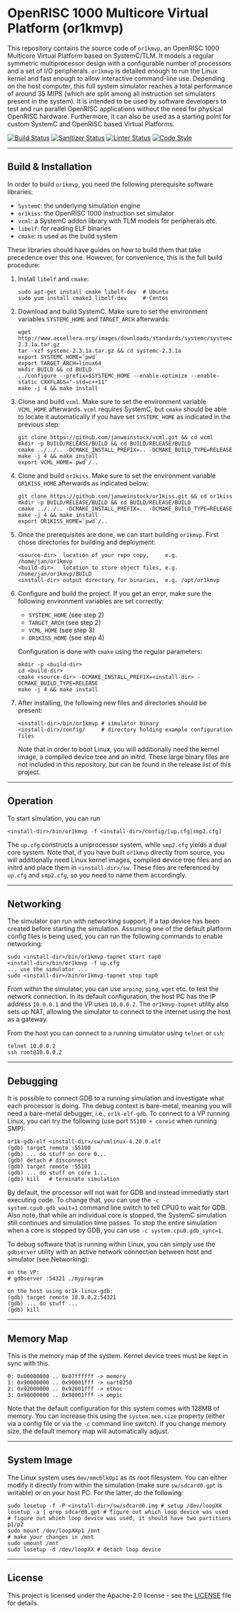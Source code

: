# OpenRISC 1000 Multicore Virtual Platform (or1kmvp)

This repository contains the source code of `or1kmvp`, an OpenRISC 1000
Multicore Virtual Platform based on SystemC/TLM. It models a regular
symmetric multiprocessor design with a configurable number of processors and
a set of I/O peripherals. `or1kmvp` is detailed enough to run the Linux
kernel and fast enough to allow interactive command-line use.
Depending on the host computer, this full system simulator reaches a total
performance of around 35 MIPS (which are split among all instruction set
simulators present in the system).
It is intended to be used by software developers to test and run parallel
OpenRISC applications without the need for physical OpenRISC hardware.
Furthermore, it can also be used as a starting point for custom SystemC
and OpenRISC based Virtual Platforms.

[![Build Status](https://github.com/janweinstock/or1kmvp/workflows/cmake/badge.svg?event=push)](https://github.com/janweinstock/or1kmvp/actions/workflows/cmake.yml)
[![Sanitizer Status](https://github.com/janweinstock/or1kmvp/workflows/asan/badge.svg?event=push)](https://github.com/janweinstock/or1kmvp/actions/workflows/asan.yml)
[![Linter Status](https://github.com/janweinstock/or1kmvp/workflows/lint/badge.svg?event=push)](https://github.com/janweinstock/or1kmvp/actions/workflows/lint.yml)
[![Code Style](https://github.com/janweinstock/or1kmvp/workflows/style/badge.svg?event=push)](https://github.com/janweinstock/or1kmvp/actions/workflows/style.yml)

----
## Build & Installation

In order to build `or1kmvp`, you need the following prerequisite software
libraries:
* `SystemC`: the underlying simulation engine
* `or1kiss`: the OpenRISC 1000 instruction set simulator
* `vcml`: a SystemC addon library with TLM models for peripherals etc.
* `libelf`: for reading ELF binaries
* `cmake`: is used as the build system

These libraries should have guides on how to build them that take precedence
over this one. However, for convenience, this is the full build procedure:

1. Install `libelf` and `cmake`:
    ```
    sudo apt-get install cmake libelf-dev  # Ubuntu
    sudo yum install cmake3 libelf-dev     # Centos
    ```

2. Download and build SystemC. Make sure to set the environment variables
   `SYSTEMC_HOME` and `TARGET_ARCH` afterwards:
    ```
    wget http://www.accellera.org/images/downloads/standards/systemc/systemc-2.3.1a.tar.gz
    tar -xzf systemc-2.3.1a.tar.gz && cd systemc-2.3.1a
    export SYSTEMC_HOME=`pwd`
    export TARGET_ARCH=linux64
    mkdir BUILD && cd BUILD
    ../configure --prefix=$SYSTEMC_HOME --enable-optimize --enable-static CXXFLAGS="-std=c++11"
    make -j 4 && make install
    ```

3. Clone and build `vcml`. Make sure to set the environment variable
   `VCML_HOME` afterwards. `vcml` requires SystemC, but `cmake` should be
   able to locate it automatically if you have set `SYSTEMC_HOME` as indicated
   in the previous step:
   ```
   git clone https://github.com/janweinstock/vcml.git && cd vcml
   mkdir -p BUILD/RELEASE/BUILD && cd BUILD/RELEASE/BUILD
   cmake ../../.. -DCMAKE_INSTALL_PREFIX=.. -DCMAKE_BUILD_TYPE=RELEASE
   make -j 4 && make install
   export VCML_HOME=`pwd`/..
   ```

4. Clone and build `or1kiss`. Make sure to set the environment variable
   `OR1KISS_HOME` afterwards as indicated below:
   ```
   git clone https://github.com/janweinstock/or1kiss.git && cd or1kiss
   mkdir -p BUILD/RELEASE/BUILD && cd BUILD/RELEASE/BUILD
   cmake ../../.. -DCMAKE_INSTALL_PREFIX=.. -DCMAKE_BUILD_TYPE=RELEASE
   make -j 4 && make install
   export OR1KISS_HOME=`pwd`/..
   ```

5. Once the prerequisites are done, we can start building `or1kmvp`. First
   chose directories for building and deployment:
    ```
    <source-dir>  location of your repo copy,     e.g. /home/jan/or1kmvp
    <build-dir>   location to store object files, e.g. /home/jan/or1kmvp/BUILD
    <install-dir> output directory for binaries,  e.g. /opt/or1kmvp
    ```

6. Configure and build the project. If you get an error, make sure the
   following environment variables are set correctly:

   * `SYSTEMC_HOME` (see step 2)
   * `TARGET_ARCH`  (see step 2)
   * `VCML_HOME`    (see step 3)
   * `OR1KISS_HOME` (see step 4)

   Configuration is done with `cmake` using the regular parameters:
   ```
   mkdir -p <build-dir>
   cd <build-dir>
   cmake <source-dir> -DCMAKE_INSTALL_PREFIX=<install-dir> -DCMAKE_BUILD_TYPE=RELEASE
   make -j 4 && make install
   ```

7. After installing, the following new files and directories should be present:
   ```
   <install-dir>/bin/or1kmvp # simulator binary
   <install-dir>/config/     # directory holding example configuration files
   ```
   Note that in order to boot Linux, you will additionally need the kernel
   image, a compiled device tree and an initrd. These large binary files are
   not included in this repository, but can be found in the release list of
   this project.

----
## Operation
To start simulation, you can run
```
<install-dir>/bin/or1kmvp -f <install-dir>/config/[up.cfg|smp2.cfg]
```
The `up.cfg` constructs a uniprocessor system, while `smp2.cfg` yields a
dual core system. Note that, if you have built `or1kmvp` directly from source,
you will additionally need Linux kernel images, compiled device tree files and
an initrd and place them in `<install-dir>/sw`. These files are referenced by
`up.cfg` and `smp2.cfg`, so you need to name them accordingly.

----
## Networking
The simulator can run with networking support, if a tap device has been created
before starting the simulation. Assuming one of the default platform config
files is being used, you can run the following commands to enable networking:
```
sudo <install-dir>/bin/or1kmvp-tapnet start tap0
<install-dir>/bin/or1kmvp -f up.cfg
... use the simulator ...
sudo <install-dir>/bin/or1kmvp-tapnet stop tap0
```

From within the simulator, you can use `arping`, `ping`, `wget` etc. to test
the network connection. In its default configuration, the host PC has the IP
address `10.0.0.1` and the VP uses `10.0.0.2`. The `or1kmvp-tapnet` utility
also sets up NAT, allowing the simulator to connect to the internet using the
host as a gateway.

From the host you can connect to a running simulator using `telnet` or `ssh`:
```
telnet 10.0.0.2
ssh root@10.0.0.2
```

----
## Debugging
It is possible to connect GDB to a running simulation and investigate what each
processor is doing. The debug context is bare-metal, meaning you will need
a bare-metal debugger, i.e., `or1k-elf-gdb`. To connect to a VP running Linux,
you can try the following (use port `55100 + coreid` when running SMP):
```
or1k-gdb-elf <install-dir>/sw/vmlinux-4.20.0.elf
(gdb) target remote :55100
(gdb) ... do stuff on core 0...
(gdb) detach # disconnect
(gdb) target remote :55101
(gdb) ... do stuff on core 1...
(gdb) kill   # terminate simulation
```

By default, the processor will not wait for GDB and instead immediatly start
executing code. To change that, you can use the `-c system.cpu0.gdb_wait=1`
command line switch to tell CPU0 to wait for GDB.
Also note, that while an individual core is stopped, the SystemC simulation
still continues and simulation time passes. To stop the entire simulation when
a core is stopped by GDB, you can use `-c system.cpu0.gdb_sync=1`.

To debug software that is running within Linux, you can simply use the
`gdbserver` utility with an active network connection between host and
simulator (see Networking):

```
on the VP:
# gdbserver :54321 ./myprogram

on the host using or1k-linux-gdb:
(gdb) target remote 10.0.0.2:54321
(gdb) ... do stuff ...
(gdb) kill
```

----
## Memory Map
This is the memory map of the system. Kernel device trees must be kept in sync
with this.

```
0: 0x00000000 .. 0x07ffffff -> memory
1: 0x90000000 .. 0x90001fff -> uart8250
2: 0x92000000 .. 0x92001fff -> ethoc
3: 0x98000000 .. 0x98001fff -> ompic
```
Note that the default configuration for this system comes with 128MB of memory.
You can increase this using the `system.mem.size` property (either via a
config file or via the `-c` command line switch). If you change memory size,
the default memory map will automatically adjust.

----
## System Image
The Linux system uses `dev/mmcblk0p1` as its root filesystem. You can either
modify it directly from within the simulation (make sure `sw/sdcard0.gpt` is
writable) or on your host PC. For the latter, do the following:
```
sudo losetup -f -P <install-dir>/sw/sdcard0.img # setup /dev/loopXX
losetup -a | grep sdcard0.gpt # figure out which loop device was used
# figure out which loop device was used, it should have two partitions p1/p2
sudo mount /dev/loopXXp1 /mnt
# make your changes in /mnt
sudo umount /mnt
sudo losetup -d /dev/loopXX # detach loop device
```

----
## License

This project is licensed under the Apache-2.0 license - see the
[LICENSE](LICENSE) file for details.